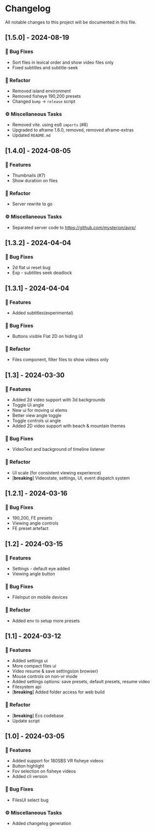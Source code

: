 # Changelog

All notable changes to this project will be documented in this file.

## [1.5.0] - 2024-08-19

### 🐛 Bug Fixes

- Sort files in lexical order and show video files only
- Fixed subtitles and subtitle-seek

### 🚜 Refactor

- Removed island environment
- Removed fisheye 190,200 presets
- Changed `bump` -> `release` script

### ⚙️ Miscellaneous Tasks

- Removed vite. using es6 `imports` (#8)
- Upgraded to aframe 1.6.0, removed, removed aframe-extras
- Updated `README.md`

## [1.4.0] - 2024-08-05

### 🚀 Features

- Thumbnails (#7)
- Show duration on files

### 🚜 Refactor

- Server rewrite to go

### ⚙️ Miscellaneous Tasks

- Separated server code to https://github.com/mysterion/avrp/

## [1.3.2] - 2024-04-04

### 🐛 Bug Fixes

- 2d flat ui reset bug
- Exp - subtitles seek deadlock

## [1.3.1] - 2024-04-04

### 🚀 Features

- Added subtitles(experimental)

### 🐛 Bug Fixes

- Buttons visible Flat 2D on hiding UI

### 🚜 Refactor

- Files component, filter files to show videos only

## [1.3] - 2024-03-30

### 🚀 Features

- Added 2d video support with 3d backgrounds
- Toggle Ui angle
- New ui for moving ui elems
- Better view angle toggle
- Toggle controls ui angle
- Added 2D video support with beach & mountain themes

### 🐛 Bug Fixes

- VideoText and background of timeline listener

### 🚜 Refactor

- UI scale (for consistent viewing experience)
- [**breaking**] Videostate, settings, UI, event dispatch system

## [1.2.1] - 2024-03-16

### 🐛 Bug Fixes

- 190,200, FE presets
- Viewing angle controls
- FE preset artefact

## [1.2] - 2024-03-15

### 🚀 Features

- Settings - default eye added
- Viewing angle button

### 🐛 Bug Fixes

- FileInput on mobile devices

### 🚜 Refactor

- Added env to setup more presets

## [1.1] - 2024-03-12

### 🚀 Features

- Added settings ui
- More compact files ui
- Video resume & save settings(on browser)
- Mouse controls on non-vr mode
- Added settings options: save presets, default presets, resume video
- Filesystem api
- [**breaking**] Added folder access for web build

### 🚜 Refactor

- [**breaking**] Ecs codebase
- Update script

## [1.0] - 2024-03-05

### 🚀 Features

- Added support for 180SBS VR fisheye videos
- Button highlight
- Fov selection on fisheye videos
- Added cli version

### 🐛 Bug Fixes

- FilesUI select bug

### ⚙️ Miscellaneous Tasks

- Added changelog generation

<!-- generated by git-cliff -->

